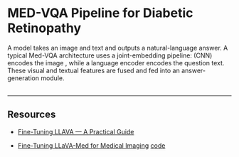 # MED-VQA Pipeline for Diabetic Retinopathy<br/>
A model takes an image and text and outputs a natural-language answer. A typical Med-VQA architecture uses a joint-embedding pipeline: (CNN) encodes the image \, while a language encoder encodes the question text. These visual and textual features are fused and fed into an answer-generation module.<br/><br/>

---

## Resources<br/>

- [Fine-Tuning LLAVA — A Practical Guide](https://medium.com/@whyamit101/fine-tuning-llava-a-practical-guide-af606165a54c)<br/>

- [Fine-Tuning LLaVA-Med for Medical Imaging](https://medium.com/@sahaja2001vsj/fine-tuning-llava-med-for-medical-imaging-31e981a490af) [code](https://github.com/Veda0718/LLaVA-Med-Finetuning)<br/>

